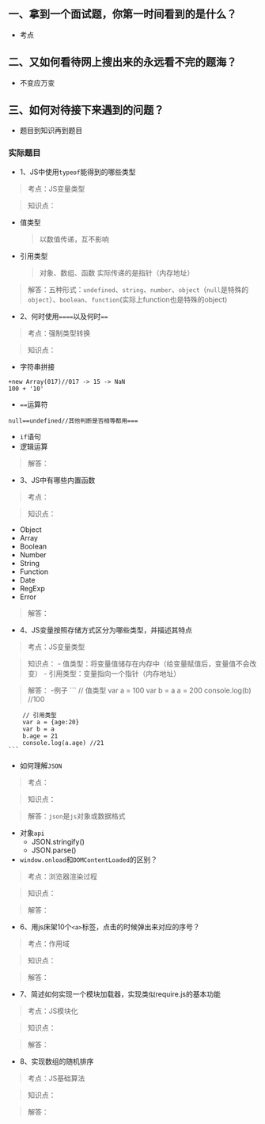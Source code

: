 ## 一、拿到一个面试题，你第一时间看到的是什么？
+ 考点
## 二、又如何看待网上搜出来的永远看不完的题海？
+ 不变应万变
## 三、如何对待接下来遇到的问题？
+ 题目到知识再到题目

### 实际题目
- 1、JS中使用`typeof`能得到的哪些类型
> 考点：JS变量类型

> 知识点：
- 值类型
    > 以数值传递，互不影响
- 引用类型
    > 对象、数组、函数
    > 实际传递的是指针（内存地址）

> 解答：五种形式：`undefined`、`string`、`number`、`object`（`null`是特殊的`object`）、`boolean`、`function`(实际上function也是特殊的object)

- 2、何时使用`====`以及何时`==`
> 考点：强制类型转换

> 知识点：
 - 字符串拼接
 ```
 +new Array(017)//017 -> 15 -> NaN 
 100 + '10'
 ```
 - `==`运算符
 ```
null==undefined//其他判断是否相等都用===
 ```
 - `if`语句
 - 逻辑运算

> 解答：

- 3、JS中有哪些内置函数
> 考点：

> 知识点：
- Object
- Array
- Boolean
- Number
- String
- Function
- Date
- RegExp
- Error

> 解答：

- 4、JS变量按照存储方式区分为哪些类型，并描述其特点
> 考点：JS变量类型

> 知识点：
    - 值类型：将变量值储存在内存中（给变量赋值后，变量值不会改变）
    - 引用类型：变量指向一个指针（内存地址）

> 解答：
    -例子
    ```
        // 值类型
        var a = 100
        var b = a
        a = 200
        console.log(b) //100

        // 引用类型
        var a = {age:20}
        var b = a
        b.age = 21
        console.log(a.age) //21
    ```

- 如何理解`JSON`
> 考点：

> 知识点：

> 解答：`json`是`js`对象或数据格式
- 对象`api`
    - JSON.stringify()
    - JSON.parse()
- `window.onload`和`DOMContentLoaded`的区别？
> 考点：浏览器渲染过程

> 知识点：

> 解答：

- 6、用js床架10个`<a>`标签，点击的时候弹出来对应的序号？
> 考点：作用域

> 知识点：

> 解答：

- 7、简述如何实现一个模块加载器，实现类似require.js的基本功能
> 考点：JS模块化

> 知识点：

> 解答：

- 8、实现数组的随机排序
> 考点：JS基础算法

> 知识点：

> 解答：

